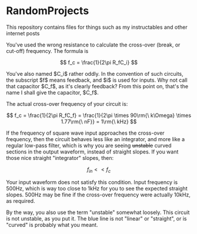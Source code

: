 # RandomProjects
This repository contains files for things such as my instructables and other internet posts

You've used the wrong resistance to calculate the cross-over (break, or cut-off) frequency. The formula is

$$ f_c = \frac{1}{2\pi R_fC_i} $$

You've also named \$C_i\$ rather oddly. In the convention of such circuits, the subscript \$f\$ means feedback, and \$i\$ is used for inputs. Why not call that capacitor \$C_f\$, as it's clearly feedback? From this point on, that's the name I shall give the capacitor, \$C_f\$.

The actual cross-over frequency of your circuit is:

$$ f_c = \frac{1}{2\pi R_fC_f} = \frac{1}{2\pi \times 90\rm{\ k\Omega} \times 1.77\rm{\ nF}} = 1\rm{\ kHz} $$

If the frequency of square wave input approaches the cross-over frequency, then the circuit behaves less like an integrator, and more like a regular low-pass filter, which is why you are seeing <strike>unstable</strike> curved sections in the output waveform, instead of straight slopes. If you want those nice straight "integrator" slopes, then:

$$ f_{in} << f_c $$

Your input waveform does not satisfy this condition. Input frequency is 500Hz, which is way too close to 1kHz for you to see the expected straight slopes. 500Hz may be fine if the cross-over frequency were actually 10kHz, as required.

By the way, you also use the term "unstable" somewhat loosely. This circuit is not unstable, as you put it. The blue line is not "linear" or "straight", or is "curved" is probably what you meant.

